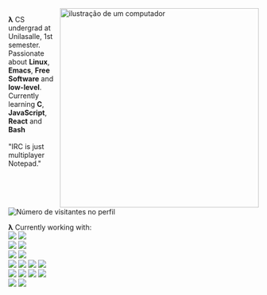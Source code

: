 <img src="https://external-content.duckduckgo.com/iu/?u=http%3A%2F%2Fxahlee.info%2Femacs%2Fmisc%2Fi%2FMarisa_Kirisame_emacs_magic.png&f=1&nofb=1&ipt=bf2a8b9dd038a05e93c296c2eb00efe96013136a619c44eeeb832284d6a938a2&ipo=images" alt="ilustração de um computador" min-width="400px" max-width="400px" width="400px" align="right">

<p align="left"> 
<b>λ</b> CS undergrad at Unilasalle, 1st semester. Passionate about <b>Linux</b>, <b>Emacs</b>, <b>Free Software</b> and <b>low-level</b>.<br>Currently learning <b>C</b>, <b>JavaScript</b>, <b>React</b> and <b>Bash</b><br><br>
"IRC is just multiplayer Notepad."
<p>

<img src="https://profile-counter.glitch.me/DiogoBnfr/count.svg" alt="Número de visitantes no perfil"/>

<b>λ</b> Currently working with:<br>
<img src="https://img.shields.io/badge/Arch%20Linux-1793D1?logo=arch-linux&logoColor=fff&style=for-the-badge"/>
<img src="https://img.shields.io/badge/Windows-0078D6?style=for-the-badge&logo=windows&logoColor=white"/><br>
<img src="https://img.shields.io/badge/-Emacs-7F5AB6?logo=gnuemacs&logoColor=white&style=for-the-badge"/>
<img src="https://img.shields.io/badge/NeoVim-%2357A143.svg?&style=for-the-badge&logo=neovim&logoColor=white"/><br>
<img src="https://img.shields.io/badge/alacritty-F46D01?style=for-the-badge&logo=alacritty&logoColor=white"/>
<img src="https://img.shields.io/badge/tmux-1BB91F?style=for-the-badge&logo=tmux&logoColor=white"/><br>
<img src="https://img.shields.io/badge/shell_script-%23121011.svg?style=for-the-badge&logo=gnu-bash&logoColor=white"/>
<img src="https://img.shields.io/badge/c-%2300599C.svg?style=for-the-badge&logo=c&logoColor=white" />
<img src="https://img.shields.io/badge/c%23-%23239120.svg?style=for-the-badge&logo=csharp&logoColor=white" />
<img src="https://img.shields.io/badge/.NET-5C2D91?style=for-the-badge&logo=.net&logoColor=white"/><br>
<img src="https://img.shields.io/badge/javascript-%23323330.svg?style=for-the-badge&logo=javascript&logoColor=%23F7DF1E" />
<img src="https://img.shields.io/badge/react-%2320232a.svg?style=for-the-badge&logo=react&logoColor=%2361DAFB"/>
<img src="https://img.shields.io/badge/html5-%23E34F26.svg?style=for-the-badge&logo=html5&logoColor=white" />
<img src="https://img.shields.io/badge/css3-%231572B6.svg?style=for-the-badge&logo=css3&logoColor=white" /><br>
<img src="https://img.shields.io/badge/git-%23F05033.svg?style=for-the-badge&logo=git&logoColor=white" />
<img src="https://img.shields.io/badge/github-%23121011.svg?style=for-the-badge&logo=github&logoColor=white" />
